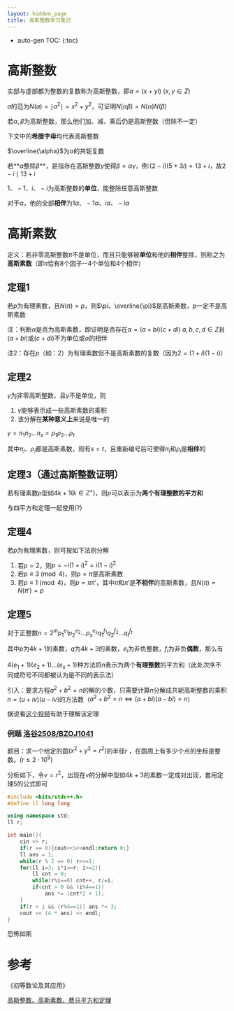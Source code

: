 ```yaml
---
layout: hidden_page
title: 高斯整数学习笔记
---
```


* auto-gen TOC:
{:toc}


# 高斯整数

实部与虚部都为整数的复数称为高斯整数，即$a=(x+yi)\ (x,y\in Z)$

$a$的范为$N(a)=\mid a^2\mid =x^2+y^2$，可证明$N(\alpha\beta)=N(\alpha)N(\beta)$

若$\alpha,\beta$为高斯整数，那么他们加、减、乘后仍是高斯整数（但除不一定）

下文中的**希腊字母**均代表高斯整数

$\overline{\alpha}$为$\alpha$的共轭复数

若**$\alpha$整除$\beta$**，是指存在高斯整数$\gamma$使得$\beta=\alpha\gamma$，例:$(2-i)(5+3i)=13+i$，故$2-i\mid 13+i$

$1、-1、i、-i$为高斯整数的**单位**，能整除任意高斯整数

对于$\alpha$，他的全部**相伴**为$1\alpha、-1\alpha、i\alpha、-i\alpha$



# 高斯素数

定义：若非零高斯整数$\pi$不是单位，而且只能够被**单位**和他的**相伴**整除，则称之为**高斯素数**（即$\pi$恰有8个因子--4个单位和4个相伴）

## 定理1

若$p$为有理素数，且$N(\pi)=p$，则$\pi、\overline{\pi}$是高斯素数，$p$一定不是高斯素数

注：判断$\alpha$是否为高斯素数，即证明是否存在$\alpha=(a+bi)(c+di)\ a,b,c,d\in Z$且$(a+bi)$或$(c+di)$不为单位或$\alpha$的相伴

注2：存在$p$（如：2）为有理素数但不是高斯素数的复数（因为$2=(1+i)(1-i)$）



## 定理2

$\gamma$为非零高斯整数，且$\gamma$不是单位，则

1.  $\gamma$能够表示成一些高斯素数的乘积
2.  该分解在**某种意义上**来说是唯一的

$\gamma=\pi_1\pi_2...\pi_s=\rho_1\rho_2...\rho_t$

其中$\pi_i、\rho_i$都是高斯素数，则有$s=t$，且重新编号后可使得$\pi_i$和$\rho_i$是**相伴**的



## 定理3（通过高斯整数证明）

若有理素数$p$型如$4k+1(k\in Z^+)$，则$p$可以表示为**两个有理整数的平方和**

与四平方和定理一起使用(?)



## 定理4

若$p$为有理素数，则可按如下法则分解

1.  若$p=2$，则$p=-i(1+i)^2=i(1-i)^2$
2.  若$p\equiv3\pmod{4}$，则$p=\pi$是高斯素数
3.  若$p\equiv1\pmod{4}$，则$p=\pi\pi'$，其中$\pi$和$\pi'$是**不相伴**的高斯素数，且$N(\pi)=N(\pi')=p$



## 定理5

对于正整数$n=2^mp_1^{e_1}p_2^{e_2}...p_s^{e_s}q_1^{f_1}q_2^{f_2}...q_t^{f_t}$

其中$p$为$4k+1$的素数，$q$为$4k+3$的素数，$e_i$为非负整数，$f_i$为非负**偶数**，那么有

$4(e_1+1)(e_2+1)...(e_s+1)$种方法将$n$表示为两个**有理整数**的平方和（此处次序不同或符号不同都被认为是不同的表示法）

引入：要求方程$a^2+b^2=n$的解的个数，只需要计算$n$分解成共轭高斯整数的乘积$n=(u+iv)(u-iv)$的方法数（$a^2+b^2=n\Leftrightarrow (a+bi)(a-bi)=n$）

据说看[这个视频](https://www.bilibili.com/video/av12131743/)有助于理解该定理



### 例题 [洛谷2508/BZOJ1041](https://www.luogu.com.cn/problem/P2508)

题目：求一个给定的圆$\left(x^{2}+y^{2}=r^{2}\right)$的半径$r$ ，在圆周上有多少个点的坐标是整数。$(r\le2\cdot10^9)$

分析如下，令$v=r^2$，出现在$v$的分解中型如$4k+3$的素数一定成对出现，套用定理5的公式即可

```c++
#include <bits/stdc++.h>
#define ll long long

using namespace std;
ll r;

int main(){
    cin >> r;
    if(r == 0){cout<<1<<endl;return 0;}
    ll ans = 1;
    while(r % 2 == 0) r>>=1;
    for(ll i=3; i*i<=r; i+=2){
        ll cnt = 0;
        while(r%i==0) cnt++, r/=i;
        if(cnt > 0 && (i%4==1))
            ans *= (cnt*2 + 1);
    }
    if(r > 1 && (r%4==1)) ans *= 3;
    cout << (4 * ans) << endl;
}
```

恐怖如斯



# 参考

《初等数论及其应用》

[高斯整数、高斯素数、费马平方和定理](https://blog.csdn.net/qq_41552508/article/details/96432956)
